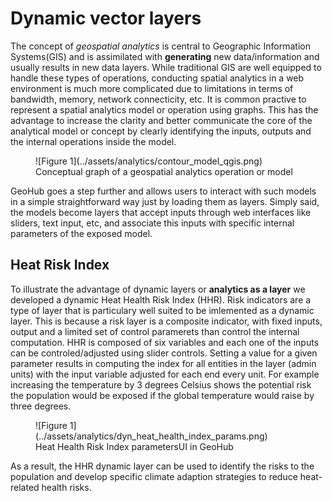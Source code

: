 
# Dynamic vector layers

The concept of *geospatial analytics* is central to Geographic Information Systems(GIS) and is assimilated with **generating** new data/information and usually results in new data layers. While traditional GIS are well equipped to handle these types of operations, conducting spatial analytics in a web environment is much more complicated due to limitations in terms of bandwidth, memory, network connecticity, etc.
It is common practive to represent a spatial analytics model or operation using graphs. This has the advantage to increase the clarity and better communicate the core of the analytical model or concept by clearly identifying the inputs, outputs and the internal operations inside the model.

<figure markdown="span">
  ![Figure 1](../assets/analytics/contour_model_qgis.png)
  <figcaption>Conceptual graph of a geospatial analytics operation or model</figcaption>
</figure>

GeoHub goes a step further and allows users to interact with such models in a simple straightforward way just by loading them as layers. Simply said, the models become layers that accept  inputs  through web interfaces like sliders, text input, etc, and  associate this inputs with specific internal parameters of the exposed model. 
 


## Heat Risk Index

To illustrate the advantage of dynamic layers or **analytics as a layer** we developed a dynamic Heat Health Risk Index (HHR).
Risk indicators are a type of layer that is particulary well suited to be imlemented as a dynamic layer. This is because a  risk layer is a composite indicator, with fixed inputs, output and a limited set of control paramerets than control the internal computation. 
HHR is composed of six variables and each one of the inputs can be controled/adjusted using slider controls. Setting a value for a given parameter results in computing the index  for all entities in the layer (admin units) with the input variable adjusted for each end every unit. For example increasing the temperature by 3 degrees Celsius  shows the potential risk the population would be exposed if the global temperature  would raise by three degrees.

<figure markdown="span">
  ![Figure 1](../assets/analytics/dyn_heat_health_index_params.png)
  <figcaption>Heat Health Risk Index parametersUI in GeoHub</figcaption>
</figure>

As a result,  the HHR dynamic layer can be used to identify the risks to the population and develop specific climate adaption strategies to reduce heat-related health risks.

